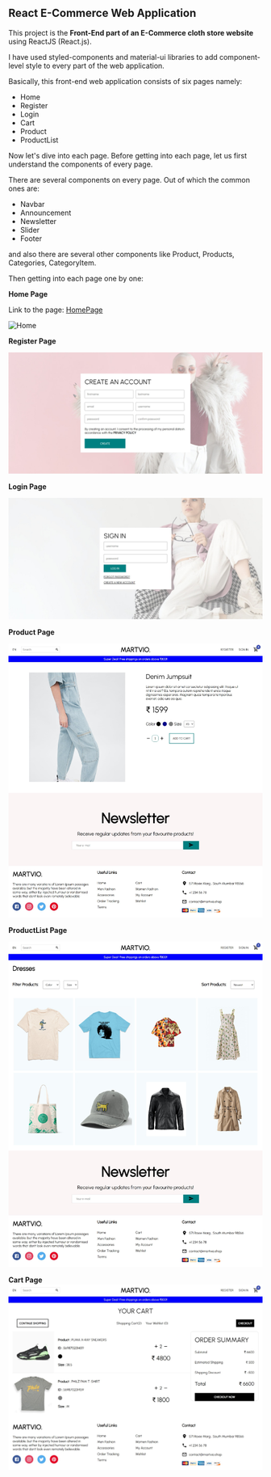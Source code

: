 ## React E-Commerce Web Application

This project is the **Front-End part of an E-Commerce cloth store website** using ReactJS (React.js).

I have used styled-components and material-ui libraries to add component-level style to every part of the web application.

Basically, this front-end web application consists of six pages namely:

* Home
* Register
* Login
* Cart
* Product
* ProductList

Now let's dive into each page. Before getting into each page, let us first understand the components of every page.

There are several components on every page. Out of which the common ones are:

* Navbar
* Announcement
* Newsletter
* Slider
* Footer

and also there are several other components like Product, Products, Categories, CategoryItem.

Then getting into each page one by one:

**Home Page**

Link to the page: [HomePage](https://sunny-malabi-db0eb7.netlify.app/)

![Home](https://github.com/Shashidharnatte/React-E-Commerce-Website/blob/main/Photos%20of%20pages%20(ecommerce)/home.png)

**Register Page**

![Register](https://github.com/Shashidharnatte/React-E-Commerce-Website/blob/main/Photos%20of%20pages%20(ecommerce)/register.png)

**Login Page**

![Login](https://github.com/Shashidharnatte/React-E-Commerce-Website/blob/main/Photos%20of%20pages%20(ecommerce)/login.png)

**Product Page**

![Product](https://github.com/Shashidharnatte/React-E-Commerce-Website/blob/main/Photos%20of%20pages%20(ecommerce)/product.png)

**ProductList Page**

![ProductList](https://github.com/Shashidharnatte/React-E-Commerce-Website/blob/main/Photos%20of%20pages%20(ecommerce)/productList.png)

**Cart Page**
![Cart](https://github.com/Shashidharnatte/React-E-Commerce-Website/blob/main/Photos%20of%20pages%20(ecommerce)/cart.png)

